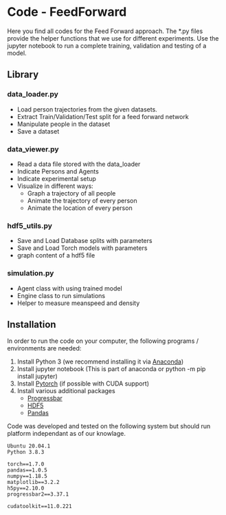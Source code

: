 # Code - FeedForward

Here you find all codes for the Feed Forward approach. The *.py files provide the helper functions that we use for different experiments. Use the jupyter notebook to run a complete training, validation and testing of a model. 

## Library

### data_loader.py
    
* Load person trajectories from the given datasets. 
* Extract Train/Validation/Test split for a feed forward network
* Manipulate people in the dataset
* Save a dataset


### data_viewer.py
* Read a data file stored with the data_loader
* Indicate Persons and Agents
* Indicate experimental setup 
* Visualize in different ways:  
  * Graph a trajectory of all people
  * Animate the trajectory of every person
  * Animate the location of every person 


### hdf5_utils.py
* Save and Load Database splits with parameters
* Save and Load Torch models with parameters
* graph content of a hdf5 file


### simulation.py
* Agent class with using trained model
* Engine class to run simulations 
* Helper to measure meanspeed and density


## Installation
In order to run the code on your computer, the following programs / environments are needed:

1. Install Python 3 (we recommend installing it via [Anaconda](https://www.anaconda.com))
2. Install jupyter notebook (This is part of anaconda or python -m pip install jupyter)
3. Install [Pytorch](https://pytorch.org) (if possible with CUDA support) 
4. Install various additional packages
    * [Progressbar](https://pypi.org/project/progressbar2/)
    * [HDF5](https://docs.h5py.org/en/stable/)
    * [Pandas](https://pandas.pydata.org/)

Code was developed and tested on the following system but should run platform independant as of our knowlage. 

    Ubuntu 20.04.1
    Python 3.8.3

    torch==1.7.0
    pandas==1.0.5
    numpy==1.18.5
    matplotlib==3.2.2
    h5py==2.10.0
    progressbar2==3.37.1

    cudatoolkit==11.0.221




